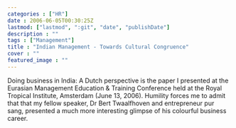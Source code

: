 ```yaml
---
categories : ["HR"]
date : 2006-06-05T00:30:25Z
lastmod: ["lastmod", ":git", "date", "publishDate"]
description : ""
tags : ["Management"]
title : "Indian Management - Towards Cultural Congruence"
cover : ""
featured_image : ""
---
```



Doing business in India: A Dutch perspective is the paper I presented at the Eurasian Management Education & Training Conference held at the Royal Tropical Institute, Amsterdam (June 13, 2006). Humility forces me to admit that that my fellow speaker, Dr Bert Twaalfhoven and entrepreneur pur sang, presented a much more interesting glimpse of his colourful business career.

